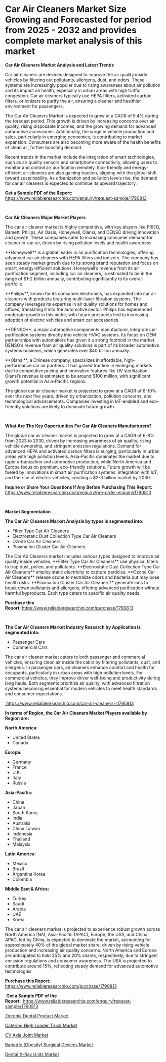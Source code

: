 <p><h1>Car Air Cleaners Market Size Growing and Forecasted for period from 2025 - 2032 and provides complete market analysis of this market</h1></p><p><strong>Car Air Cleaners Market Analysis and Latest Trends</strong></p>
<p><p>Car air cleaners are devices designed to improve the air quality inside vehicles by filtering out pollutants, allergens, dust, and odors. These systems are increasingly popular due to rising awareness about air pollution and its impact on health, especially in urban areas with high traffic congestion. Car air cleaners typically use HEPA filters, activated carbon filters, or ionizers to purify the air, ensuring a cleaner and healthier environment for passengers.</p><p>The Car Air Cleaners Market is expected to grow at a CAGR of 5.4% during the forecast period. This growth is driven by increasing concerns over air quality, rising disposable incomes, and the growing demand for advanced automotive accessories. Additionally, the surge in vehicle production and sales, particularly in emerging economies, is contributing to market expansion. Consumers are also becoming more aware of the health benefits of clean air, further boosting demand.</p><p>Recent trends in the market include the integration of smart technologies, such as air quality sensors and smartphone connectivity, allowing users to monitor and control air purification remotely. Eco-friendly and energy-efficient air cleaners are also gaining traction, aligning with the global shift toward sustainability. As urbanization and pollution levels rise, the demand for car air cleaners is expected to continue its upward trajectory.</p></p>
<p><strong>Get a Sample PDF of the Report:&nbsp;</strong> <a href="https://www.reliableresearchiq.com/enquiry/request-sample/1790813?utm_campaign=1159&utm_medium=2&utm_source=Github&utm_content=ia&utm_term=22012025&utm_id=car-air-cleaners">https://www.reliableresearchiq.com/enquiry/request-sample/1790813</a></p>
<p>&nbsp;</p>
<p><strong>Car Air Cleaners Major Market Players</strong></p>
<p><p>The car air cleaner market is highly competitive, with key players like FRIEQ, Bamett, Philips, Air Oasis, Honeywell, Olansi, and DENSO driving innovation and growth. These companies cater to increasing consumer demand for cleaner in-car air, driven by rising pollution levels and health awareness.</p><p>**Honeywell** is a global leader in air purification technologies, offering advanced car air cleaners with HEPA filters and ionizers. The company has seen steady market growth due to its strong brand reputation and focus on smart, energy-efficient solutions. Honeywell’s revenue from its air purification segment, including car air cleaners, is estimated to be in the range of $1-2 billion annually, contributing significantly to its overall portfolio.</p><p>**Philips**, known for its consumer electronics, has expanded into car air cleaners with products featuring multi-layer filtration systems. The company leverages its expertise in air quality solutions for homes and offices, translating it into the automotive sector. Philips has experienced moderate growth in this niche, with future prospects tied to increasing adoption of electric vehicles and smart car accessories.</p><p>**DENSO**, a major automotive components manufacturer, integrates air purification systems directly into vehicle HVAC systems. Its focus on OEM partnerships with automakers has given it a strong foothold in the market. DENSO’s revenue from air quality solutions is part of its broader automotive systems business, which generates over $40 billion annually.</p><p>**Olansi**, a Chinese company, specializes in affordable, high-performance car air purifiers. It has gained traction in emerging markets due to competitive pricing and innovative features like UV sterilization. Olansi’s revenue is estimated to be around $100 million, with significant growth potential in Asia-Pacific regions.</p><p>The global car air cleaner market is projected to grow at a CAGR of 8-10% over the next five years, driven by urbanization, pollution concerns, and technological advancements. Companies investing in IoT-enabled and eco-friendly solutions are likely to dominate future growth.</p></p>
<p>&nbsp;</p>
<p><strong>What Are The Key Opportunities For Car Air Cleaners Manufacturers?</strong></p>
<p><p>The global car air cleaner market is projected to grow at a CAGR of 6-8% from 2023 to 2030, driven by increasing awareness of air quality, rising vehicle ownership, and stringent emission regulations. Demand for advanced HEPA and activated carbon filters is surging, particularly in urban areas with high pollution levels. Asia-Pacific dominates the market due to rapid urbanization and automotive production, while North America and Europe focus on premium, eco-friendly solutions. Future growth will be fueled by innovations in smart air purification systems, integration with IoT, and the rise of electric vehicles, creating a $2-3 billion market by 2030.</p></p>
<p><strong>Inquire or Share Your Questions If Any Before Purchasing This Report:</strong> <a href="https://www.reliableresearchiq.com/enquiry/pre-order-enquiry/1790813?utm_campaign=1159&utm_medium=2&utm_source=Github&utm_content=ia&utm_term=22012025&utm_id=car-air-cleaners">https://www.reliableresearchiq.com/enquiry/pre-order-enquiry/1790813</a></p>
<p>&nbsp;</p>
<p><strong>Market Segmentation</strong></p>
<p><strong>The Car Air Cleaners Market Analysis by types is segmented into:</strong></p>
<p><ul><li>Filter Type Car Air Cleaners</li><li>Electrostatic Dust Collection Type Car Air Cleaners</li><li>Ozone Car Air Cleaners</li><li>Plasma Ion Cluster Car Air Cleaners</li></ul></p>
<p><p>The Car Air Cleaners market includes various types designed to improve air quality inside vehicles. **Filter Type Car Air Cleaners** use physical filters to trap dust, pollen, and pollutants. **Electrostatic Dust Collection Type Car Air Cleaners** employ static electricity to capture particles. **Ozone Car Air Cleaners** release ozone to neutralize odors and bacteria but may pose health risks. **Plasma Ion Cluster Car Air Cleaners** generate ions to break down pollutants and allergens, offering advanced purification without harmful byproducts. Each type caters to specific air quality needs.</p></p>
<p><strong>Purchase this Report:&nbsp;</strong><a href="https://www.reliableresearchiq.com/purchase/1790813?utm_campaign=1159&utm_medium=2&utm_source=Github&utm_content=ia&utm_term=22012025&utm_id=car-air-cleaners">https://www.reliableresearchiq.com/purchase/1790813</a></p>
<p>&nbsp;</p>
<p><strong>The Car Air Cleaners Market Industry Research by Application is segmented into:</strong></p>
<p><ul><li>Passenger Cars</li><li>Commercial Cars</li></ul></p>
<p><p>The car air cleaner market caters to both passenger and commercial vehicles, ensuring clean air inside the cabin by filtering pollutants, dust, and allergens. In passenger cars, air cleaners enhance comfort and health for occupants, particularly in urban areas with high pollution levels. For commercial vehicles, they improve driver well-being and productivity during long hauls. Both segments prioritize air quality, with advanced filtration systems becoming essential for modern vehicles to meet health standards and consumer expectations.</p></p>
<p><a href="https://www.reliableresearchiq.com/car-air-cleaners-r1790813?utm_campaign=1159&utm_medium=2&utm_source=Github&utm_content=ia&utm_term=22012025&utm_id=car-air-cleaners">&nbsp;https://www.reliableresearchiq.com/car-air-cleaners-r1790813</a></p>
<p><strong>In terms of Region, the Car Air Cleaners Market Players available by Region are:</strong></p>
<p>
    <p> <strong> North America: </strong>
        <ul>
            <li>United States</li>
            <li>Canada</li>
        </ul>
        </p> 
    <p> <strong> Europe: </strong>
        <ul>
            <li>Germany</li>
            <li>France</li>
            <li>U.K.</li>
            <li>Italy</li>
            <li>Russia</li>
        </ul>
        </p> 
    <p> <strong> Asia-Pacific: </strong>
        <ul>
            <li>China</li>
            <li>Japan</li>
            <li>South Korea</li>
            <li>India</li>
            <li>Australia</li>
            <li>China Taiwan</li>
            <li>Indonesia</li>
            <li>Thailand</li>
            <li>Malaysia</li>
        </ul>
        </p> 
    <p> <strong> Latin America: </strong>
        <ul>
            <li>Mexico</li>
            <li>Brazil</li>
            <li>Argentina Korea</li>
            <li>Colombia</li>
        </ul>
        </p> 
    <p> <strong> Middle East & Africa: </strong>
        <ul>
            <li>Turkey</li>
            <li>Saudi</li>
            <li>Arabia</li>
            <li>UAE</li>
            <li>Korea</li>
        </ul>
    </p>
    </p>
<p><p>The car air cleaners market is projected to experience robust growth across North America (NA), Asia-Pacific (APAC), Europe, the USA, and China. APAC, led by China, is expected to dominate the market, accounting for approximately 40% of the global market share, driven by rising vehicle production and increasing air quality concerns. North America and Europe are anticipated to hold 25% and 20% shares, respectively, due to stringent emission regulations and consumer awareness. The USA is projected to contribute around 15%, reflecting steady demand for advanced automotive technologies.</p></p>
<p><strong>Purchase this Report: </strong><a href="https://www.reliableresearchiq.com/purchase/1790813?utm_campaign=1159&utm_medium=2&utm_source=Github&utm_content=ia&utm_term=22012025&utm_id=car-air-cleaners">https://www.reliableresearchiq.com/purchase/1790813</a></p>
<p>&nbsp;<strong>Get a Sample PDF of the Report:&nbsp;&nbsp;</strong><a href="https://www.reliableresearchiq.com/enquiry/request-sample/1790813?utm_campaign=1159&utm_medium=2&utm_source=Github&utm_content=ia&utm_term=22012025&utm_id=car-air-cleaners">https://www.reliableresearchiq.com/enquiry/request-sample/1790813</a></p>
<p><strong></strong></p>
<p><p><a href="https://www.linkedin.com/pulse/latest-market-analysis-shows-zirconia-dental-product-poised-fw14f?utm_campaign=1159&utm_medium=2&utm_source=Github&utm_content=ia&utm_term=22012025&utm_id=car-air-cleaners">Zirconia Dental Product Market</a></p><p><a href="https://github.com/yankimber90yankim/Market-Research-Report-List-1/blob/main/catering-high-loader-truck-market.md?utm_campaign=1159&utm_medium=2&utm_source=Github&utm_content=ia&utm_term=22012025&utm_id=car-air-cleaners">Catering High Loader Truck Market</a></p><p><a href="https://github.com/lisaeichler20775/Market-Research-Report-List-1/blob/main/cv-axle-joint-market.md?utm_campaign=1159&utm_medium=2&utm_source=Github&utm_content=ia&utm_term=22012025&utm_id=car-air-cleaners">CV Axle Joint Market</a></p><p><a href="https://www.linkedin.com/pulse/bariatric-obesity-surgical-devices-market-size-cagr-75-forecast-s3erf?utm_campaign=1159&utm_medium=2&utm_source=Github&utm_content=ia&utm_term=22012025&utm_id=car-air-cleaners">Bariatric (Obesity) Surgical Devices Market</a></p><p><a href="https://www.linkedin.com/pulse/dental-x-ray-units-market-sizeshare-recent-development-fpknc?utm_campaign=1159&utm_medium=2&utm_source=Github&utm_content=ia&utm_term=22012025&utm_id=car-air-cleaners">Dental X-Ray Units Market</a></p></p>